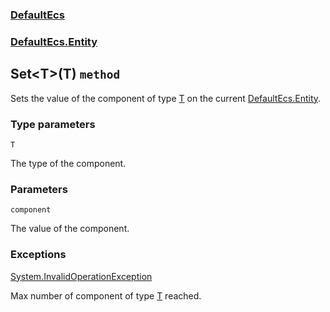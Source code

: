 ### [DefaultEcs](./DefaultEcs.md 'DefaultEcs')
### [DefaultEcs.Entity](./DefaultEcs-Entity.md 'DefaultEcs.Entity')
## Set&lt;T&gt;(T) `method`
Sets the value of the component of type [T](./DefaultEcs-Entity-Set-T-(T).md#T 'T') on the current [DefaultEcs.Entity](./DefaultEcs-Entity.md 'DefaultEcs.Entity').
### Type parameters

<a name='DefaultEcs-Entity-Set-T-(T)-T'></a>
`T`

The type of the component.
### Parameters

<a name='DefaultEcs-Entity-Set-T-(T)-component'></a>
`component`

The value of the component.
### Exceptions

[System.InvalidOperationException](https://docs.microsoft.com/en-us/dotnet/api/System.InvalidOperationException 'System.InvalidOperationException')

Max number of component of type [T](./DefaultEcs-Entity-Set-T-(T).md#T 'T') reached.
